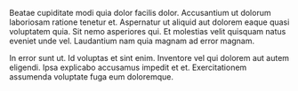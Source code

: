 Beatae cupiditate modi quia dolor facilis dolor. Accusantium ut dolorum laboriosam ratione tenetur et. Aspernatur ut aliquid aut dolorem eaque quasi voluptatem quia. Sit nemo asperiores qui. Et molestias velit quisquam natus eveniet unde vel. Laudantium nam quia magnam ad error magnam.

In error sunt ut. Id voluptas et sint enim. Inventore vel qui dolorem aut autem eligendi. Ipsa explicabo accusamus impedit et et. Exercitationem assumenda voluptate fuga eum doloremque.
